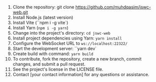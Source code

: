 1. Clone the repository: git clone https://github.com/muhdqasim/jswc-web.git
2. Install Node.js (latest version)
3. Install Vite (``npm i -g vite`)
4. Install Yarn (`npm i -g yarn`)
5. Change into the project's directory: `cd jswc-web`
6. Install project dependencies using Yarn: `yarn install`
7. Configure the WebSocket URL to `ws://localhost:22322/`
8. Start the development server: ``yarn dev`
9. Create build with command: `yarn build`
10. To contribute, fork the repository, create a new branch, commit changes, and submit a pull request.
11. See the project's license in the LICENSE file.
12. Contact [your contact information] for any questions or assistance.
